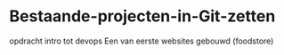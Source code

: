 # Bestaande-projecten-in-Git-zetten
opdracht intro tot devops
Een van eerste websites gebouwd (foodstore)
